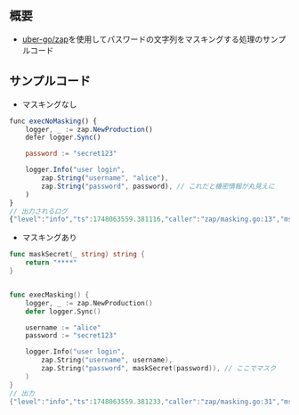 
## 概要

- [uber-go/zap](https://github.com/uber-go/zap)を使用してパスワードの文字列をマスキングする処理のサンプルコード

## サンプルコード

- マスキングなし

```javascript
func execNoMasking() {
	logger, _ := zap.NewProduction()
	defer logger.Sync()

	password := "secret123"

	logger.Info("user login",
		zap.String("username", "alice"),
		zap.String("password", password), // これだと機密情報が丸見えに
	)
}
// 出力されるログ
{"level":"info","ts":1748063559.381116,"caller":"zap/masking.go:13","msg":"user login","username":"alice","password":"secret123"}
```

- マスキングあり

```go
func maskSecret(_ string) string {
	return "****"
}


func execMasking() {
	logger, _ := zap.NewProduction()
	defer logger.Sync()

	username := "alice"
	password := "secret123"

	logger.Info("user login",
		zap.String("username", username),
		zap.String("password", maskSecret(password)), // ここでマスク
	)
}
// 出力
{"level":"info","ts":1748063559.381233,"caller":"zap/masking.go:31","msg":"user login","username":"alice","password":"****"}
```

